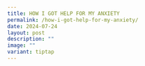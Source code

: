 ```yaml
---
title: HOW I GOT HELP FOR MY ANXIETY
permalink: /how-i-got-help-for-my-anxiety/
date: 2024-07-24
layout: post
description: ""
image: ""
variant: tiptap
---
```


